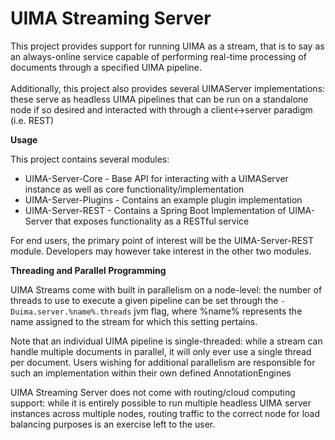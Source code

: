 UIMA Streaming Server
=====

This project provides support for running UIMA as a stream, that is to say as an always-online service capable of 
performing real-time processing of documents through a specified UIMA pipeline.
<br>
<br>
Additionally, this project also provides several UIMAServer implementations: these serve as headless UIMA pipelines 
that can be run on a standalone node if so desired and interacted with through a client<->server paradigm (i.e. REST)
<br>

**Usage**

This project contains several modules:
* UIMA-Server-Core - Base API for interacting with a UIMAServer instance as well as core functionality/implementation
* UIMA-Server-Plugins - Contains an example plugin implementation 
* UIMA-Server-REST - Contains a Spring Boot Implementation of UIMA-Server that exposes functionality as a RESTful service

For end users, the primary point of interest will be the UIMA-Server-REST module. Developers may however take interest 
in the other two modules.

**Threading and Parallel Programming**

UIMA Streams come with built in parallelism on a node-level: the number of threads to use to execute a given pipeline
can be set through the `-Duima.server.%name%.threads` jvm flag, where %name% represents the name assigned to the 
stream for which this setting pertains. 

Note that an individual UIMA pipeline is single-threaded: while a stream can handle multiple documents in parallel,
it will only ever use a single thread per document. Users wishing for additional parallelism are responsible for 
such an implementation within their own defined AnnotationEngines

UIMA Streaming Server does not come with routing/cloud computing support: while it is entirely possible to run multiple 
headless UIMA server instances across multiple nodes, routing traffic to the correct node for load balancing purposes
is an exercise left to the user.
